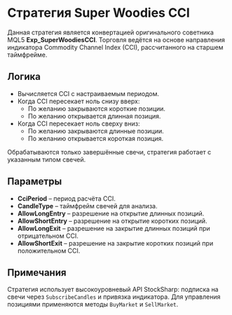 # Стратегия Super Woodies CCI

Данная стратегия является конвертацией оригинального советника MQL5 **Exp_SuperWoodiesCCI**. Торговля ведётся на основе направления индикатора Commodity Channel Index (CCI), рассчитанного на старшем таймфрейме.

## Логика

- Вычисляется CCI с настраиваемым периодом.
- Когда CCI пересекает ноль снизу вверх:
  - По желанию закрываются короткие позиции.
  - По желанию открывается длинная позиция.
- Когда CCI пересекает ноль сверху вниз:
  - По желанию закрываются длинные позиции.
  - По желанию открывается короткая позиция.

Обрабатываются только завершённые свечи, стратегия работает с указанным типом свечей.

## Параметры

- **CciPeriod** – период расчёта CCI.
- **CandleType** – таймфрейм свечей для анализа.
- **AllowLongEntry** – разрешение на открытие длинных позиций.
- **AllowShortEntry** – разрешение на открытие коротких позиций.
- **AllowLongExit** – разрешение на закрытие длинных позиций при отрицательном CCI.
- **AllowShortExit** – разрешение на закрытие коротких позиций при положительном CCI.

## Примечания

Стратегия использует высокоуровневый API StockSharp: подписка на свечи через `SubscribeCandles` и привязка индикатора. Для управления позициями применяются методы `BuyMarket` и `SellMarket`.
